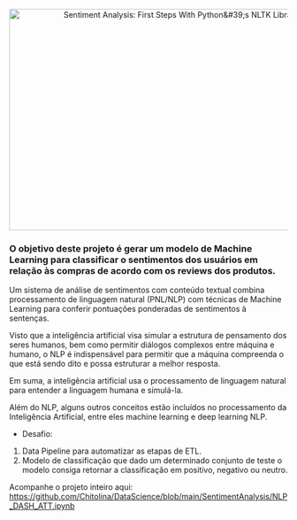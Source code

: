<p align="center">
  <img src="https://files.realpython.com/media/How-to-use-NLTK-for-Sentiment-Analysis-in-Python_Watermarked.8dd30ecc0bda.jpg" alt="Sentiment Analysis: First Steps With Python&amp;#39;s NLTK Library – Real Python" jsaction="load:XAeZkd;" jsname="HiaYvf" class="n3VNCb" data-noaft="1" style="width: 700px; height: 400px; margin: 0px;">
</p>


### **O objetivo deste projeto é gerar um modelo de Machine Learning para classificar o sentimentos dos usuários em relação às compras de acordo com os reviews dos produtos.**  

Um sistema de análise de sentimentos com conteúdo textual combina processamento de linguagem natural (PNL/NLP) com técnicas de Machine Learning
para conferir pontuações ponderadas de sentimentos à sentenças.

Visto que a inteligência artificial visa simular a estrutura de pensamento dos seres humanos, bem como permitir diálogos complexos entre máquina e humano, 
o NLP é indispensável para permitir que a máquina compreenda o que está sendo dito e possa estruturar a melhor resposta.

Em suma, a inteligência artificial usa o processamento de linguagem natural para entender a linguagem humana e simulá-la.

Além do NLP, alguns outros conceitos estão incluídos no processamento da Inteligência Artificial, entre eles machine learning e deep learning NLP.

* Desafio:  
1. Data Pipeline para automatizar as etapas de ETL.  
2. Modelo de classificação que dado um determinado conjunto de teste o modelo consiga retornar a classificação em positivo, negativo ou neutro.

Acompanhe o projeto inteiro aqui: https://github.com/Chitolina/DataScience/blob/main/SentimentAnalysis/NLP_DASH_ATT.ipynb
